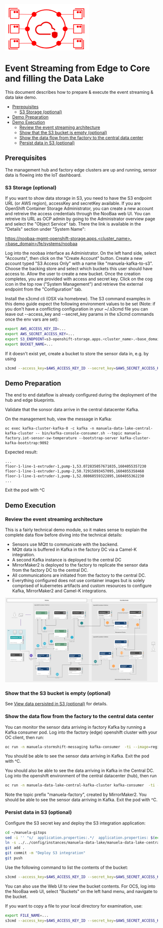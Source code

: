 ![MANUela Logo](./images/logo.png)

# Event Streaming from Edge to Core and filling the Data Lake <!-- omit in toc -->
This document describes how to prepare & execute the event streaming & data lake demo.

- [Prerequisites](#prerequisites)
  - [S3 Storage (optional)](#s3-storage-optional)
- [Demo Preparation](#demo-preparation)
- [Demo Execution](#demo-execution)
  - [Review the event streaming architecture](#review-the-event-streaming-architecture)
  - [Show that the S3 bucket is empty (optional)](#show-that-the-s3-bucket-is-empty-optional)
  - [Show the data flow from the factory to the central data center](#show-the-data-flow-from-the-factory-to-the-central-data-center)
  - [Persist data in S3 (optional)](#persist-data-in-s3-optional)

## Prerequisites


The management hub and factory edge clusters are up and running, sensor data is flowing into the IoT dashboard.



### S3 Storage (optional)

If you want to show data storage in S3, you need to have the S3 endpoint URL (or AWS region), accessKey and secretKey available. If you are OpenShift Container Storage Administrator, you can create a new account and retreive the access credentials through the NooBaa web UI. You can retreive its URL as OCP admin by going to the Administrator overview page and select the "Object Service" tab. There the link is available in the "Details" section under "System Name":

https://noobaa-mgmt-openshift-storage.apps.<cluster_name>.<base_domain>/fe/systems/noobaa

Log into the noobaa interface as Administrator. On the left hand side, select "Accounts", then click on the "Create Account" button. Create a new account typed "S3 Access Only" with a name like "manuela-kafka-to-s3".  Choose the backing store and select which buckets this user should have access to. Allow the user to create a new bucket. Once the creation completes, you are provided with access and secret key. Click on the cog icon in the top row ("System Management") and retrieve the external endpoint from the "Configuration" tab.

Install the s3cmd cli (OSX via homebrew). The S3 command examples in this demo guide expect the following environment values to be set (Note: if you don't have a conflicting configuration in your ~/.s3cmd file you can leave out --access_key and --secret_key params in the s3cmd commands once the env vars are set):

```bash
export AWS_ACCESS_KEY_ID=...
export AWS_SECRET_ACCESS_KEY=...
export S3_ENDPOINT=s3-openshift-storage.apps.<cluster_name>.<base_domain>
export BUCKET_NAME=...
```

If it doesn't exist yet, create a bucket to store the sensor data in, e.g. by using

```bash
s3cmd --access_key=$AWS_ACCESS_KEY_ID --secret_key=$AWS_SECRET_ACCESS_KEY --ssl --no-check-certificate --host=$S3_ENDPOINT mb "s3://$BUCKET_NAME"
```

## Demo Preparation

The end to end dataflow is already configured during the deployment of the hub and edge blueprints.


Validate that the sonsor data arrive in the central datacenter Kafka.

On the management hub, view the message in Kafka:

```
oc exec kafka-cluster-kafka-0 -c kafka -n manuela-data-lake-central-kafka-cluster -- bin/kafka-console-consumer.sh --topic manuela-factory.iot-sensor-sw-temperature --bootstrap-server kafka-cluster-kafka-bootstrap:9092
```
Expected result:
```
...
floor-1-line-1-extruder-1,pump-1,53.072835057671035,1604055357230
floor-1-line-1-extruder-1,pump-2,50.72915893457095,1604055358468
floor-1-line-1-extruder-1,pump-1,52.08060559322895,1604055362230
...
```

Exit the pod with ^C

## Demo Execution

### Review the event streaming architecture

This is a fairly technical demo module, so it makes sense to explain the complete data flow before diving into the technical details:

- Sensors use MQtt to communicate with the backend.
- MQtt data is buffered in Kafka in the factory DC via a Camel-K integration. 
- A second Kafka instance is deployed to the central DC
- MirrorMaker2 is deployed to the factory to replicate the sensor data from the factory DC to the central DC.
- All communications are initiated from the factory to the central DC.
- Everything configured does not use container images but is solely comprised of kubernetes artifacts and custom resources to configure Kafka, MirrorMaker2 and Camel-K integrations.

![Datalow](../docs/images/dataflow.png)


### Show that the S3 bucket is empty (optional)

See [View data persisted in S3 (optional)](#view-data-persisted-in-s3-optional) for details.


### Show the data flow from the factory to the central data center


 You can monitor the sensor data arriving in factory Kafka by running a Kafka consumer pod. Log into the factory (edge) openshift cluster with your OC client, then run:

```bash
oc run -n manuela-stormshift-messaging kafka-consumer  -ti --image=registry.access.redhat.com/amq7/amq-streams-kafka:1.1.0-kafka-2.1.1 --rm=true --restart=Never -- bin/kafka-console-consumer.sh --bootstrap-server manuela-kafka-cluster-kafka-bootstrap:9092 --topic iot-sensor-sw-temperature --from-beginning
```

You should be able to see the sensor data arriving in Kafka. Exit the pod with ^C.

You should also be able to see the data arriving in Kafka in the Central DC. Log into the openshift environment of the central datacenter (hub), then run

```bash
oc run -n manuela-data-lake-central-kafka-cluster kafka-consumer  -ti --image=registry.access.redhat.com/amq7/amq-streams-kafka:1.1.0-kafka-2.1.1 --rm=true --restart=Never -- bin/kafka-console-consumer.sh --bootstrap-server kafka-cluster-kafka-bootstrap:9092 --topic manuela-factory.iot-sensor-sw-temperature --from-beginning
```

Note the topic prefix "manuela-factory", created by MirrorMaker2. 
You should be able to see the sensor data arriving in Kafka. Exit the pod with ^C.

### Persist data in S3 (optional)

Configure the S3 secret key and deploy the S3 integration application:
```bash
cd ~/manuela-gitops
sed -i '' "s/  application.properties:.*/  application.properties: $(echo -e "  s3.accessKey: $AWS_ACCESS_KEY_ID\n  s3.secretKey: $AWS_SECRET_ACCESS_KEY" | base64)/" config/instances/manuela-data-lake/central-s3-store/s3-secret.yaml
ln -s ../../config/instances/manuela-data-lake/manuela-data-lake-central-s3-store.yaml deployment/execenv-factorydatacenter
git add .
git commit -m "Deploy S3 integration"
git push
```


Use the following command to list the contents of the bucket:
```bash
s3cmd --access_key=$AWS_ACCESS_KEY_ID --secret_key=$AWS_SECRET_ACCESS_KEY --ssl --no-check-certificate --host=$S3_ENDPOINT --host-bucket="s3://$BUCKET_NAME/" ls "s3://$BUCKET_NAME/" 
```

You can also use the Web UI to view the bucket contents. For OCS, log into the NooBaa web UI, select "Buckets" on the left hand menu, and navigate to the bucket.

If you want to copy a file to your local directory for examination, use:
```bash
export FILE_NAME=...
s3cmd --access_key=$AWS_ACCESS_KEY_ID --secret_key=$AWS_SECRET_ACCESS_KEY --ssl --no-check-certificate --host=$S3_ENDPOINT --host-bucket="s3://$BUCKET_NAME/" get "s3://$BUCKET_NAME/$FILE_NAME"
```

